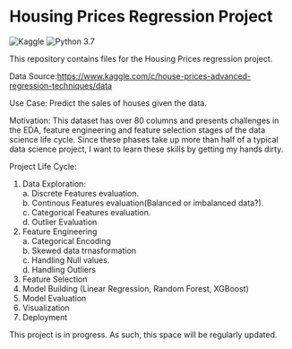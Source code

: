 # Housing Prices Regression Project <br>
![Kaggle](https://img.shields.io/badge/Dataset-Kaggle-blue.svg) ![Python 3.7](https://upload.wikimedia.org/wikipedia/commons/f/fc/Blue_Python_3.7_Shield_Badge.svg)

This repository contains files for the Housing Prices regression project.

Data Source:https://www.kaggle.com/c/house-prices-advanced-regression-techniques/data

Use Case: Predict the sales of houses given the data.

Motivation: This dataset has over 80 columns and presents challenges in the EDA, feature engineering and feature selection stages of the data science life cycle. Since these phases take up more than half of a typical data science project, I want to learn these skills by getting my hands dirty.

Project Life Cycle:
1. Data Exploration:<br>
  a. Discrete Features evaluation.<br>
  b. Continous Features evaluation(Balanced or imbalanced data?).<br>
  c. Categorical Features evaluation.<br>
  d. Outlier Evaluation<br>
2. Feature Engineering<br>
  a. Categorical Encoding<br>
  b. Skewed data trnasformation<br>
  c. Handling Null values.  <br>
  d. Handling Outliers<br>
3. Feature Selection<br>
4. Model Building (Linear Regression, Random Forest, XGBoost)<br>
5. Model Evaluation<br>
6. Visualization<br>
7. Deployment<br>

This project is in progress. As such, this space will be regularly updated.
 
